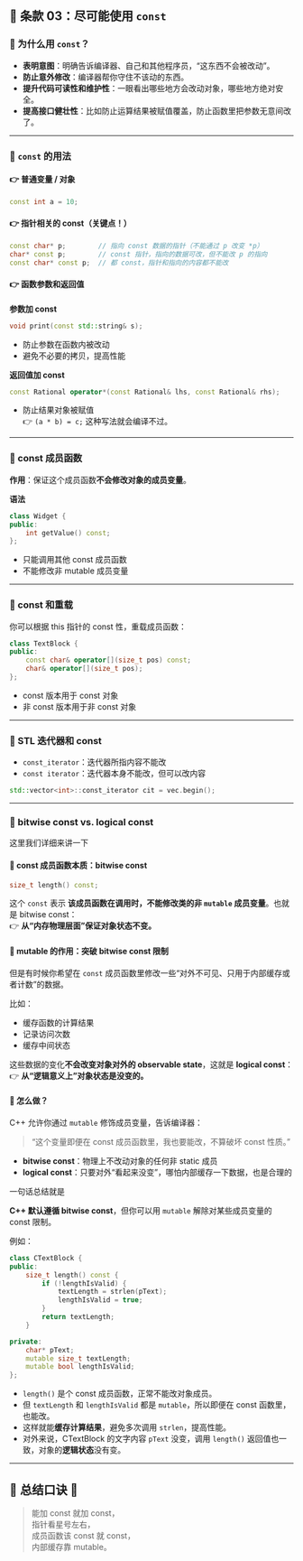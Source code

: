 ## 📌 条款 03：尽可能使用 `const`

### 🎯 为什么用 `const`？

- **表明意图**：明确告诉编译器、自己和其他程序员，“这东西不会被改动”。
- **防止意外修改**：编译器帮你守住不该动的东西。
- **提升代码可读性和维护性**：一眼看出哪些地方会改动对象，哪些地方绝对安全。
- **提高接口健壮性**：比如防止运算结果被赋值覆盖，防止函数里把参数无意间改了。

---

### 📌 `const` 的用法

#### 👉 普通变量 / 对象

```cpp
const int a = 10;
```

#### 👉 指针相关的 const（关键点！）

```cpp
const char* p;        // 指向 const 数据的指针（不能通过 p 改变 *p）
char* const p;        // const 指针，指向的数据可改，但不能改 p 的指向
const char* const p;  // 都 const，指针和指向的内容都不能改
```

#### 👉 函数参数和返回值

**参数加 const**

```cpp
void print(const std::string& s);
```

- 防止参数在函数内被改动
- 避免不必要的拷贝，提高性能

**返回值加 const**

```cpp
const Rational operator*(const Rational& lhs, const Rational& rhs);
```

- 防止结果对象被赋值  
    👉 `(a * b) = c;` 这种写法就会编译不过。

---

### 📌 const 成员函数

**作用**：保证这个成员函数**不会修改对象的成员变量**。

**语法**

```cpp
class Widget {
public:
    int getValue() const;
};
```

- 只能调用其他 const 成员函数
- 不能修改非 mutable 成员变量

---

### 📌 const 和重载

你可以根据 this 指针的 const 性，重载成员函数：

```cpp
class TextBlock {
public:
    const char& operator[](size_t pos) const;
    char& operator[](size_t pos);
};
```

- const 版本用于 const 对象
- 非 const 版本用于非 const 对象

---

### 📌 STL 迭代器和 const

- `const_iterator`：迭代器所指内容不能改
- `const iterator`：迭代器本身不能改，但可以改内容

```cpp
std::vector<int>::const_iterator cit = vec.begin();
```

---

### 📌 bitwise const vs. logical const

这里我们详细来讲一下

#### 📌 const 成员函数本质：**bitwise const**

```cpp
size_t length() const;
```

这个 `const` 表示 **该成员函数在调用时，不能修改类的非 `mutable` 成员变量**。也就是 bitwise const：  
👉 **从“内存物理层面”保证对象状态不变。**

#### 📌 mutable 的作用：**突破 bitwise const 限制**

但是有时候你希望在 `const` 成员函数里修改一些“对外不可见、只用于内部缓存或者计数”的数据。

比如：

- 缓存函数的计算结果
- 记录访问次数
- 缓存中间状态

这些数据的变化**不会改变对象对外的 observable state**，这就是 **logical const**： 👉 **从“逻辑意义上”对象状态是没变的。**

#### 📌 怎么做？

C++ 允许你通过 `mutable` 修饰成员变量，告诉编译器：

> “这个变量即便在 const 成员函数里，我也要能改，不算破坏 const 性质。”


- **bitwise const**：物理上不改动对象的任何非 static 成员
- **logical const**：只要对外“看起来没变”，哪怕内部缓存一下数据，也是合理的

一句话总结就是

**C++ 默认遵循 bitwise const**，但你可以用 `mutable` 解除对某些成员变量的 const 限制。

例如：
```cpp
class CTextBlock {
public:
    size_t length() const {
        if (!lengthIsValid) {
            textLength = strlen(pText);
            lengthIsValid = true;
        }
        return textLength;
    }

private:
    char* pText;
    mutable size_t textLength;
    mutable bool lengthIsValid;
};
```

- `length()` 是个 const 成员函数，正常不能改对象成员。
- 但 `textLength` 和 `lengthIsValid` 都是 `mutable`，所以即便在 const 函数里，也能改。
- 这样就能**缓存计算结果**，避免多次调用 `strlen`，提高性能。
- 对外来说，CTextBlock 的文字内容 `pText` 没变，调用 `length()` 返回值也一致，对象的**逻辑状态**没有变。
---
## 📌 总结口诀 🚀

> 能加 const 就加 const，  
> 指针看星号左右，  
> 成员函数该 const 就 const，  
> 内部缓存靠 mutable。
